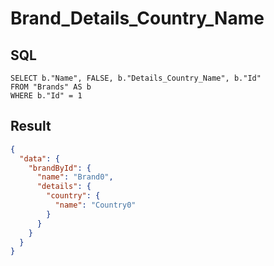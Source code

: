 # Brand_Details_Country_Name

## SQL

```text
SELECT b."Name", FALSE, b."Details_Country_Name", b."Id"
FROM "Brands" AS b
WHERE b."Id" = 1
```

## Result

```json
{
  "data": {
    "brandById": {
      "name": "Brand0",
      "details": {
        "country": {
          "name": "Country0"
        }
      }
    }
  }
}
```

